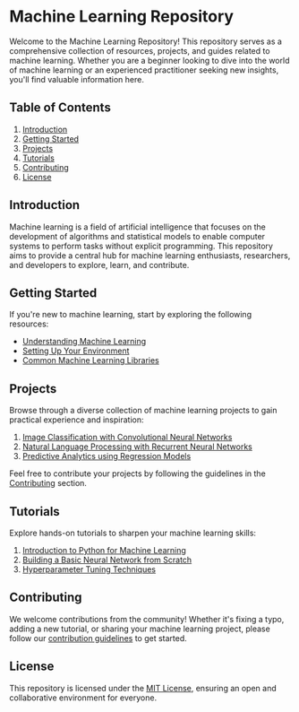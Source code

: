 # Machine Learning Repository

Welcome to the Machine Learning Repository! This repository serves as a comprehensive collection of resources, projects, and guides related to machine learning. Whether you are a beginner looking to dive into the world of machine learning or an experienced practitioner seeking new insights, you'll find valuable information here.

## Table of Contents

1. [Introduction](#introduction)
2. [Getting Started](#getting-started)
3. [Projects](#projects)
4. [Tutorials](#tutorials)
5. [Contributing](#contributing)
6. [License](#license)

## Introduction

Machine learning is a field of artificial intelligence that focuses on the development of algorithms and statistical models to enable computer systems to perform tasks without explicit programming. This repository aims to provide a central hub for machine learning enthusiasts, researchers, and developers to explore, learn, and contribute.

## Getting Started

If you're new to machine learning, start by exploring the following resources:

- [Understanding Machine Learning](docs/intro-to-ml.md)
- [Setting Up Your Environment](docs/setup.md)
- [Common Machine Learning Libraries](docs/libraries.md)

## Projects

Browse through a diverse collection of machine learning projects to gain practical experience and inspiration:

1. [Image Classification with Convolutional Neural Networks](projects/image-classification)
2. [Natural Language Processing with Recurrent Neural Networks](projects/nlp-rnn)
3. [Predictive Analytics using Regression Models](projects/regression-analysis)

Feel free to contribute your projects by following the guidelines in the [Contributing](#contributing) section.

## Tutorials

Explore hands-on tutorials to sharpen your machine learning skills:

1. [Introduction to Python for Machine Learning](tutorials/python-intro.md)
2. [Building a Basic Neural Network from Scratch](tutorials/basic-nn.md)
3. [Hyperparameter Tuning Techniques](tutorials/hyperparameter-tuning.md)

## Contributing

We welcome contributions from the community! Whether it's fixing a typo, adding a new tutorial, or sharing your machine learning project, please follow our [contribution guidelines](CONTRIBUTING.md) to get started.

## License

This repository is licensed under the [MIT License](LICENSE), ensuring an open and collaborative environment for everyone.
